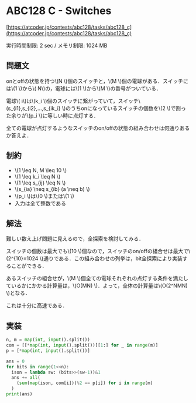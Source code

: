# ABC128 C - Switches

[https://atcoder.jp/contests/abc128/tasks/abc128_c](https://atcoder.jp/contests/abc128/tasks/abc128_c)

実行時間制限: 2 sec / メモリ制限: 1024 MB

## 問題文

onとoffの状態を持つ\\(N \\)個のスイッチと，\\(M \\)個の電球がある．スイッチには\\(1 \\)から\\( N\\)の，電球には\\(1 \\)から\\(M \\)の番号がついている．

電球\\( i\\)は\\(k_i \\)個のスイッチに繋がっていて，スイッチ\\(s_{i1},s_{i2},...,s_{ik_i} \\)のうちonになっているスイッチの個数を\\(2 \\)で割った余りが\\(p_i \\)に等しい時に点灯する．

全ての電球が点灯するようなスイッチのon/offの状態の組み合わせは何通りあるか答えよ．

## 制約

- \\(1 \leq N, M \leq 10 \\)
- \\(1 \leq k_i \leq N \\)
- \\(1 \leq s_{ij} \leq N \\)
- \\(s_{ia} \neq s_{ib} (a \neq b) \\)
- \\(p_i \\)は\\(0 \\)または\\(1 \\)
- 入力は全て整数である

## 解法

難しい数え上げ問題に見えるので，全探索を検討してみる．

スイッチの個数は最大でも\\(10 \\)個なので，スイッチのon/offの組合せは最大で\\(2^{10}=1024 \\)通りである．この組み合わせの列挙は，bit全探索により実装することができる．

あるスイッチの組合せが，\\(M \\)個全ての電球それぞれの点灯する条件を満たしているかにかかる計算量は，\\(O(MN) \\)．よって，全体の計算量は\\(O(2^NMN) \\)となる．

これは十分に高速である．

## 実装

```py
n, m = map(int, input().split())
com = [[*map(int, input().split())][1:] for _ in range(m)]
p = [*map(int, input().split())]

ans = 0
for bits in range(1<<n):
  ison = lambda sw: (bits>>(sw-1))&1
  ans += all(
    (sum(map(ison, com[i]))%2 == p[i]) for i in range(m)
  )
print(ans)
```